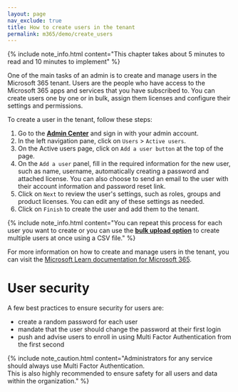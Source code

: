 ```yaml
---
layout: page
nav_exclude: true
title: How to create users in the tenant
permalink: m365/demo/create_users
---
```


{% include note_info.html content="This chapter takes about 5 minutes to read and 10 minutes to implement" %}

One of the main tasks of an admin is to create and manage users in the Microsoft 365 tenant. Users are the people who have access to the Microsoft 365 apps and services that you have subscribed to. You can create users one by one or in bulk, assign them licenses and configure their settings and permissions.

To create a user in the tenant, follow these steps:
1. Go to the [**Admin Center**](https://admin.microsoft.com) and sign in with your admin account.
2. In the left navigation pane, click on `Users` > `Active users`.
3. On the Active users page, click on `Add a user button` at the top of the page.
4. On the `Add a user` panel, fill in the required information for the new user, such as name, username, automatically creating a password and attached license. You can also choose to send an email to the user with their account information and password reset link.
5. Click on `Next` to review the user's settings, such as roles, groups and product licenses. You can edit any of these settings as needed.
6. Click on `Finish` to create the user and add them to the tenant.

{% include note_info.html content="You can repeat this process for each user you want to create or you can use the <a href='https://learn.microsoft.com/en-us/microsoft-365/enterprise/add-several-users-at-the-same-time?view=o365-worldwide'><strong>bulk upload option</strong></a> to create multiple users at once using a CSV file." %}


For more information on how to create and manage users in the tenant, you can visit the [Microsoft Learn documentation for Microsoft 365](https://learn.microsoft.com/en-us/microsoft-365/enterprise/manage-microsoft-365-accounts?view=o365-worldwide).

# User security

A few best practices to ensure security for users are:
- create a random password for each user
- mandate that the user should change the password at their first login
- push and advise users to enroll in using Multi Factor Authentication from the first second

{% include note_caution.html content="Administrators for any service should always use Multi Factor Authentication. <br>
This is also highly recommended to ensure safety for all users and data within the organization." %}
